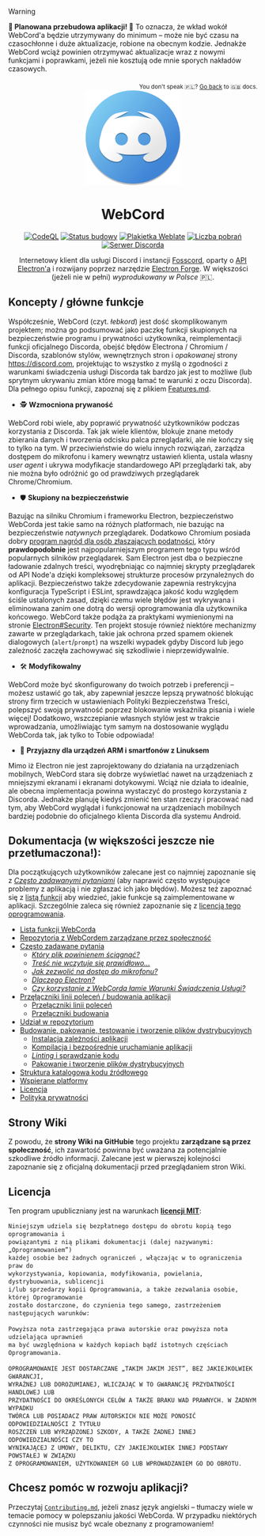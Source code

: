> [!WARNING]
> **🚧️ Planowana przebudowa aplikacji! 🚧️** To oznacza, że wkład wokół WebCord'a
> będzie utrzymywany do minimum – może nie być czasu na czasochłonne i duże
> aktualizacje, robione na obecnym kodzie. Jednakże WebCord wciąż powinien
> otrzymywać aktualizacje wraz z nowymi funkcjami i poprawkami, jeżeli nie
> kosztują ode mnie sporych nakładów czasowych.

<div align='right'>
<sub>
  You don't speak 🇵🇱️? <a href='../Readme.md'>Go back</a> to 🇬🇧️ docs.
</sub>
</div>
<div align='center'>
<a href='https://github.com/SpacingBat3/WebCord' title="Repozytorium GitHub'a dla projektu WebCord">
  <picture>
    <source srcset='https://raw.githubusercontent.com/SpacingBat3/WebCord/master/sources/assets/icons/app.png'>
    <img src='../../sources/assets/icons/app.png' height='192' alt="WebCord Logo">
  </picture>
</a>

# WebCord

[![CodeQL][codeql-badge]][codeql-url] [![Status budowy][build-badge]][build-url]
[![Plakietka Weblate][l10nbadge]][l10n] [![Liczba pobrań][dlbadge]][downloads]
[![Serwer Discorda][discord-badge]][discord-url]

Internetowy klient dla usługi Discord i instancji [Fosscord], oparty o
[API Electron'a][electron] i rozwijany poprzez narzędzie
[Electron Forge][electron-forge]. W większości (jeżeli nie w pełni)
*wyprodukowany w Polsce* 🇵🇱️.

</div>

## Koncepty / główne funkcje

Współcześnie, WebCord (czyt. *łebkord*) jest dość skomplikowanym projektem;
można go podsumować jako paczkę funkcji skupionych na bezpieczeństwie programu i
prywatności użytkownika, reimplementacji funkcji oficjalnego Discorda, obejść
błędów Electrona / Chromium / Discorda, szablonów stylów, wewnętrznych stron i
*opakowanej* strony <https://discord.com>, projektując to wszystko z myślą o
zgodności z warunkami świadczenia usługi Discorda tak bardzo jak jest to możliwe
(lub sprytnym ukrywaniu zmian które mogą łamać te warunki z oczu Discorda). Dla
pełnego opisu funkcji, zapoznaj się z plikiem [Features.md](Features.md).

- 🕵️ **Wzmocniona prywaność**

WebCord robi wiele, aby poprawić prywatność użytkowników podczas korzystania z
Discorda. Tak jak wiele klientów, blokuje znane metody zbierania danych i
tworzenia odcisku palca pzreglądarki, ale nie kończy się to tylko na tym.
W przeciwieństwie do wielu innych rozwiązań, zarządza dostępem do mikrofonu i
kamery wewnątrz ustawień klienta, ustala własny *user agent* i ukrywa
modyfikacje standardowego API przeglądarki tak, aby nie można było odróżnić go
od prawdziwych przeglądarek Chrome/Chromium.

- 🛡️ **Skupiony na bezpieczeństwie**

Bazując na silniku Chromium i frameworku Electron, bezpieczeństwo WebCorda jest
takie samo na różnych platformach, nie bazując na bezpieczeństwie *natywnych*
przeglądarek. Dodatkowo Chromium posiada dobry
[program nagród dla osób złaszających podatności][chromiumbounty], który
**prawdopodobnie** jest najpopularniejszym programem tego typu wśród popularnych
silników przeglądarek. Sam Electron jest dba o bezpieczne ładowanie zdalnych
treści, wyodrębniając co najmniej skrypty przeglądarek od API Node'a dzięki
kompleksowej strukturze procesów przynależnych do aplikacji. Bezpieczeństwo
także zdecydowanie zapewnia restrykcyjna konfiguracja TypeScript i ESLint,
sprawdzająca jakość kodu względem ściśle ustalonych zasad, dzięki czemu wiele
błędów jest wykrywana i eliminowana zanim one dotrą do wersji oprogramowania dla
użytkownika końcowego. WebCord także podąża za praktykami wymienionymi na
stronie [Electron#Security]. Ten projekt stosuje również niektóre mechanizmy
zawarte w przeglądarkach, takie jak ochrona przed spamem okienek dialogowych
(`alert`/`prompt`) na wszelki wypadek gdyby Discord lub jego zależność zaczęła
zachowywać się szkodliwie i nieprzewidywalnie.

- 🛠️ **Modyfikowalny**

WebCord może być skonfigurowany do twoich potrzeb i preferencji – możesz ustawić
go tak, aby zapewniał jeszcze lepszą prywatność blokując strony firm trzecich w
ustawieniach Polityki Bezpieczeństwa Treści, polepszyć swoją prywatność poprzez
blokowanie wskaźnika pisania i wiele więcej! Dodatkowo, wszczepianie własnych
stylów jest w trakcie wprowadzania, umożliwiając tym samym na dostosowanie
wyglądu WebCorda tak, jak tylko to Tobie odpowiada!

- 📱 **Przyjazny dla urządzeń ARM i smartfonów z Linuksem**

Mimo iż Electron nie jest zaprojektowany do działania na urządzeniach mobilnych,
WebCord stara się dobrze wyświetlać nawet na urządzeniach z mniejszymi ekranami
i ekranami dotykowymi. Wciąż nie działa to idealnie, ale obecna implementacja
powinna wystaczyć do prostego korzystania z Discorda. Jednakże planuję kiedyś
zmienić ten stan rzeczy i pracować nad tym, aby WebCord wyglądał i funkcjonował
na urządzeniach mobilnych bardziej podobnie do oficjalnego klienta Discorda dla
systemu Android.

## Dokumentacja (w większości jeszcze nie przetłumaczona!):

Dla początkujących użytkowników zalecane jest co najmniej zapoznanie się z
[*Często zadawanymi pytaniami*](../FAQ.md) (aby naprawić często występujące
problemy z aplikacją i nie zgłaszać ich jako błędów). Możesz też zapoznać się z
[listą funkcji](../Features.md) aby wiedzieć, jakie funkcje są zaimplementowane
w aplikacji. Szczególnie zaleca się również zapoznanie się z
[licencją tego oprogramowania](../../LICENSE).

- [Lista funkcji WebCorda](../Features.md)
- [Repozytoria z WebCordem zarządzane przez społeczność](../Repos.md)
- [Często zadawane pytania](../FAQ.md)
  - *[Który plik powinienem ściągnąć?](../FAQ.md#1-which-file-i-should-download)*
  - *[Treść nie wczytuje się prawidłowo...](../FAQ.md#2-imagevideocontent-does-not-load-properly-is-there-anything-i-can-do-about-it)*
  - *[Jak zezwolić na dostęp do mikrofonu?](../FAQ.md#3-how-to-get-a-microphone-permission-for-webcord)*
  - *[Dlaczego Electron?](../FAQ.md#4-why-electron)*
  - *[Czy korzystanie z WebCorda łamie Warunki Świadczenia Usługi?](../FAQ.md#5-is-this-project-violating-discords-terms-of-service)*
- [Przęłączniki linii poleceń / budowania aplikacji](../Flags.md)
  - [Przełączniki linii poleceń](../Flags.md#command-line-runtime-flags)
  - [Przełączniki budowania](../Flags.md#build-flags)
- [Udział w repozytorium](../Contributing.md)
- [Budowanie, pakowanie, testowanie i tworzenie plików dystrybucyjnych](../Build.md)
  - [Instalacja zależności aplikacji](../Build.md#install-app-dependencies)
  - [Kompilacja i bezpośrednie uruchamianie aplikacji](../Build.md#compile-code-and-run-app-directly-without-packaging)
  - [*Linting* i sprawdzanie kodu](../Build.md#run-linter-and-validate-the-code)
  - [Pakowanie i tworzenie plików dystrybucyjnych](../Build.md#packaging-creating-distributables)
- [Struktura katalogowa kodu źródłowego](../Files.md)
- [Wspierane platformy](../Support.md)
- [Licencja](../../LICENSE)
- [Polityka prywatności](../Privacy.md)

## Strony Wiki

Z powodu, że **strony Wiki na GitHubie** tego projektu **zarządzane są przez**
**społeczność**, ich zawartość powinna być uważana za potencjalnie szkodliwe
źródło informacji. Zalecane jest w pierwszej kolejności zapoznanie się z
oficjalną dokumentacji przed przeglądaniem stron Wiki.

## Licencja
Ten program upubliczniany jest na warunkach **[licencji MIT][license]**:
	
	Niniejszym udziela się bezpłatnego dostępu do obrotu kopią tego oprogramowania i
	powiązantymi z nią plikami dokumentacji (dalej nazywanymi: „Oprogramowaniem”)
	każdej osobie bez żadnych ograniczeń , włączając w to ograniczenia praw do
	wykorzystywania, kopiowania, modyfikowania, powielania, dystrybuowania, sublicencji
	i/lub sprzedarzy kopii Oprogramowania, a także zezwalania osobie, której Oprogramowanie
	zostało dostarczone, do czynienia tego samego, zastrzeżeniem następujących warunków:

	Powyższa nota zastrzegająca prawa autorskie oraz powyższa nota udzielająca uprawnień
	ma być uwzględniona w każdych kopiach bądź istotnych częściach Oprogramowania.

	OPROGRAMOWANIE JEST DOSTARCZANE „TAKIM JAKIM JEST”, BEZ JAKIEJKOLWIEK GWARANCJI,
	WYRAŹNEJ LUB DOROZUMIANEJ, WLICZAJĄC W TO GWARANCJĘ PRZYDATNOŚCI HANDLOWEJ LUB
	PRZYDATNOŚCI DO OKREŚLONYCH CELÓW A TAKŻE BRAKU WAD PRAWNYCH. W ŻADNYM WYPADKU
	TWÓRCA LUB POSIADACZ PRAW AUTORSKICH NIE MOŻE PONOSIĆ ODPOWIEDZIALNOŚCI Z TYTUŁU
	ROSZCZEŃ LUB WYRZĄDZONEJ SZKODY, A TAKŻE ŻADNEJ INNEJ ODPOWIEDZIALNOŚCI CZY TO
	WYNIKAJĄCEJ Z UMOWY, DELIKTU, CZY JAKIEJKOLWIEK INNEJ PODSTAWY POWSTAŁEJ W ZWIĄZKU
	Z OPROGRAMOWANIEM, UŻYTKOWANIEM GO LUB WPROWADZANIEM GO DO OBROTU.

## Chcesz pomóc w rozwoju aplikacji?

Przeczytaj [`Contributing.md`](../Contributing.md), jeżeli znasz język angielski
– tłumaczy wiele w temacie pomocy w polepszaniu jakości WebCorda. W przypadku
niektórych czynności nie musisz być wcale obeznany z programowaniem!

[dlbadge]: https://img.shields.io/github/downloads/SpacingBat3/WebCord/total.svg?label=Pobrań&color=%236586B3
[downloads]: https://github.com/SpacingBat3/WebCord/releases "Wydania"
[build-badge]: https://img.shields.io/github/actions/workflow/status/SpacingBat3/WebCord/build.yml?label=Budowanie&logo=github&branch=master&event=push
[build-url]: https://github.com/SpacingBat3/WebCord/actions/workflows/build.yml "Status budowy"
[l10nbadge]: https://hosted.weblate.org/widgets/webcord/pl/svg-badge.svg
[l10n]: https://hosted.weblate.org/engage/webcord/pl/ "Pomóż przy tłumaczeniu WebCorda"
[Sentry]: https://sentry.io "Oprogramowanie do monitorowania aplikacji i śledzenia błędów"
[Discord-Electron]: https://github.com/GyozaGuy/Discord-Electron "Aplikacja Electrona stworzona z myślą o systemach z rodziny Linux."
[electron]: https://www.electronjs.org/ "Twórz aplikacje wieloplatformowe z wykorzystaniem JavaScript, HTML i CSS."
[electron-forge]: https://www.electronforge.io/ "Pełne narzędzie do tworzenia, publikowania i instalacji nowoczesnych aplikacji Electrona."
[license]: ../LICENSE "Licencja WebCorda"
[Fosscord]: https://fosscord.com "Wolna, otwartoźródłowa i możliwa do samodzielnego hostingu platforma dla czatu i rozmów kompatybilna z Discordem."
[discordapi]: https://discord.com/developers/docs/reference "Oficialna dokumentacja Discord REST API"
[chromiumbounty]: https://bughunters.google.com/about/rules/5745167867576320/chrome-vulnerability-reward-program-rules "Zasady programu nagradzania podatności w Chrome"
[Electron#Security]: https://www.electronjs.org/docs/latest/tutorial/security "Bezpieczeństwo | Dokumentacja Elektrona"
[codeql-badge]: https://img.shields.io/github/actions/workflow/status/SpacingBat3/WebCord/codeql-analysis.yml?label=Analiza&logo=github&logoColor=white&branch=master&event=push
[codeql-url]: https://github.com/SpacingBat3/WebCord/actions/workflows/codeql-analysis.yml "Status analizy CodeQL"
[discord-badge]: https://img.shields.io/discord/972965161721811026?color=%2349a4d3&label=Wsparcie&logo=discord&logoColor=white
[discord-url]: https://discord.gg/aw7WbDMua5 "Oficjalny serwer Discorda!"